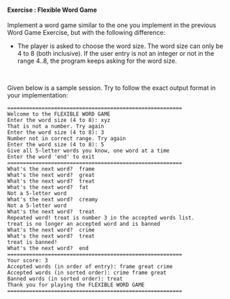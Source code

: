 #### Exercise : Flexible Word Game

Implement a word game similar to the one you implement in the <trigger trigger="click" for="modal:flexibleWordGame-wordGame">previous Word Game Exercise</trigger>, but with the following difference:
* The player is asked to choose the word size. The word size can only be 4 to 8 (both inclusive). If the user entry is not an integer or not in the range 4..8, the program keeps asking for the word size.
 
<modal large header="%%Programming Basics → Lists → List Methods%%" id="modal:flexibleWordGame-wordGame">
  <include src="../lists-methods/e-wordGame.md"/>
</modal>
 
Given below is a sample session. Try to follow the exact output format in your implementation:
```
========================================================
Welcome to the FLEXIBLE WORD GAME
Enter the word size (4 to 8): xyz
That is not a number. Try again
Enter the word size (4 to 8): 3
Number not in correct range. Try again
Enter the word size (4 to 8): 5
Give all 5-letter words you know, one word at a time
Enter the word 'end' to exit
========================================================
What's the next word?  frame
What's the next word?  great
What's the next word?  treat
What's the next word?  fat
Not a 5-letter word
What's the next word?  creamy
Not a 5-letter word
What's the next word?  treat
Repeated word! treat is number 3 in the accepted words list.
treat is no longer an accepted word and is banned
What's the next word?  crime
What's the next word?  treat
treat is banned!
What's the next word?  end
========================================================
Your score: 3
Accepted words (in order of entry): frame great crime
Accepted words (in sorted order): crime frame great
Banned words (in sorted order): treat
Thank you for playing the FLEXIBLE WORD GAME
========================================================
``` 
